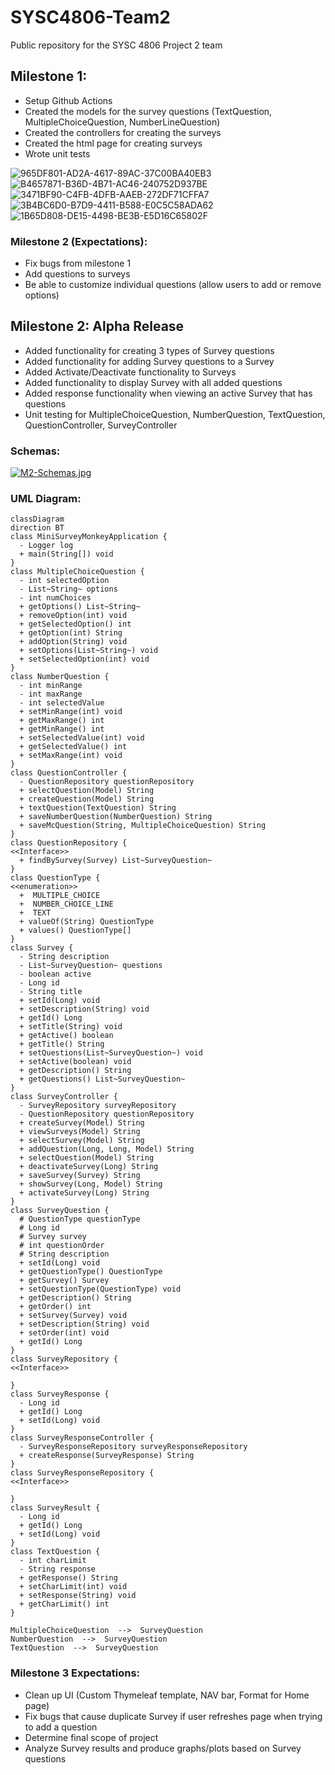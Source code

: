 # SYSC4806-Team2

Public repository for the SYSC 4806 Project 2 team

## Milestone 1:

- Setup Github Actions
- Created the models for the survey questions (TextQuestion, MultipleChoiceQuestion, NumberLineQuestion)
- Created the controllers for creating the surveys
- Created the html page for creating surveys
- Wrote unit tests

![965DF801-AD2A-4617-89AC-37C00BA40EB3](https://user-images.githubusercontent.com/72236016/223782303-df8389c6-d7f4-4e5b-8bfa-3421850777d3.jpg)
![B4657871-B36D-4B71-AC46-240752D937BE](https://user-images.githubusercontent.com/72236016/223782400-b2a0d600-f998-4b9f-8331-2609a38a62ef.jpg)
![3471BF90-C4FB-4DFB-AAEB-272DF71CFFA7](https://user-images.githubusercontent.com/72236016/223782412-26d3f17f-645e-47ef-88f3-05a627b0ca31.jpg)
![3B4BC6D0-B7D9-4411-B588-E0C5C58ADA62](https://user-images.githubusercontent.com/72236016/223782424-4723c43b-040b-460d-b02e-a03ae0d54f9a.jpg)
![1B65D808-DE15-4498-BE3B-E5D16C65802F](https://user-images.githubusercontent.com/72236016/223782443-869fff06-2271-4d30-8326-10813c6091c9.jpg)

### Milestone 2 (Expectations):

- Fix bugs from milestone 1
- Add questions to surveys
- Be able to customize individual questions (allow users to add or remove options)


## Milestone 2: Alpha Release

- Added functionality for creating 3 types of Survey questions
- Added functionality for adding Survey questions to a Survey
- Added Activate/Deactivate functionality to Surveys
- Added functionality to display Survey with all added questions
- Added response functionality when viewing an active Survey that has questions
- Unit testing for MultipleChoiceQuestion, NumberQuestion, TextQuestion, QuestionController, SurveyController


### Schemas:

[![M2-Schemas.jpg](https://i.postimg.cc/3RJdBLPP/M2-Schemas.jpg)](https://postimg.cc/94KmXBXp)


### UML Diagram:
```mermaid
classDiagram
direction BT
class MiniSurveyMonkeyApplication {
  - Logger log
  + main(String[]) void
}
class MultipleChoiceQuestion {
  - int selectedOption
  - List~String~ options
  - int numChoices
  + getOptions() List~String~
  + removeOption(int) void
  + getSelectedOption() int
  + getOption(int) String
  + addOption(String) void
  + setOptions(List~String~) void
  + setSelectedOption(int) void
}
class NumberQuestion {
  - int minRange
  - int maxRange
  - int selectedValue
  + setMinRange(int) void
  + getMaxRange() int
  + getMinRange() int
  + setSelectedValue(int) void
  + getSelectedValue() int
  + setMaxRange(int) void
}
class QuestionController {
  - QuestionRepository questionRepository
  + selectQuestion(Model) String
  + createQuestion(Model) String
  + textQuestion(TextQuestion) String
  + saveNumberQuestion(NumberQuestion) String
  + saveMcQuestion(String, MultipleChoiceQuestion) String
}
class QuestionRepository {
<<Interface>>
  + findBySurvey(Survey) List~SurveyQuestion~
}
class QuestionType {
<<enumeration>>
  +  MULTIPLE_CHOICE
  +  NUMBER_CHOICE_LINE
  +  TEXT
  + valueOf(String) QuestionType
  + values() QuestionType[]
}
class Survey {
  - String description
  - List~SurveyQuestion~ questions
  - boolean active
  - Long id
  - String title
  + setId(Long) void
  + setDescription(String) void
  + getId() Long
  + setTitle(String) void
  + getActive() boolean
  + getTitle() String
  + setQuestions(List~SurveyQuestion~) void
  + setActive(boolean) void
  + getDescription() String
  + getQuestions() List~SurveyQuestion~
}
class SurveyController {
  - SurveyRepository surveyRepository
  - QuestionRepository questionRepository
  + createSurvey(Model) String
  + viewSurveys(Model) String
  + selectSurvey(Model) String
  + addQuestion(Long, Long, Model) String
  + selectQuestion(Model) String
  + deactivateSurvey(Long) String
  + saveSurvey(Survey) String
  + showSurvey(Long, Model) String
  + activateSurvey(Long) String
}
class SurveyQuestion {
  # QuestionType questionType
  # Long id
  # Survey survey
  # int questionOrder
  # String description
  + setId(Long) void
  + getQuestionType() QuestionType
  + getSurvey() Survey
  + setQuestionType(QuestionType) void
  + getDescription() String
  + getOrder() int
  + setSurvey(Survey) void
  + setDescription(String) void
  + setOrder(int) void
  + getId() Long
}
class SurveyRepository {
<<Interface>>

}
class SurveyResponse {
  - Long id
  + getId() Long
  + setId(Long) void
}
class SurveyResponseController {
  - SurveyResponseRepository surveyResponseRepository
  + createResponse(SurveyResponse) String
}
class SurveyResponseRepository {
<<Interface>>

}
class SurveyResult {
  - Long id
  + getId() Long
  + setId(Long) void
}
class TextQuestion {
  - int charLimit
  - String response
  + getResponse() String
  + setCharLimit(int) void
  + setResponse(String) void
  + getCharLimit() int
}

MultipleChoiceQuestion  -->  SurveyQuestion 
NumberQuestion  -->  SurveyQuestion 
TextQuestion  -->  SurveyQuestion 
```

### Milestone 3 Expectations:

- Clean up UI (Custom Thymeleaf template, NAV bar, Format for Home page)
- Fix bugs that cause duplicate Survey if user refreshes page when trying to add a question
- Determine final scope of project
- Analyze Survey results and produce graphs/plots based on Survey questions
